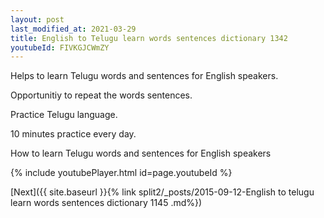 ```yaml
---
layout: post
last_modified_at: 2021-03-29
title: English to Telugu learn words sentences dictionary 1342 
youtubeId: FIVKGJCWmZY
---
```

 
 
Helps to learn Telugu words and sentences for English speakers.

Opportunitiy to repeat the words sentences. 

Practice Telugu language. 
 
10 minutes practice every day. 
 
How to learn Telugu words and sentences for English speakers 
 
{% include youtubePlayer.html id=page.youtubeId %}
 
 
[Next]({{ site.baseurl }}{% link  split2/_posts/2015-09-12-English to telugu learn words sentences dictionary 1145 .md%})
 
